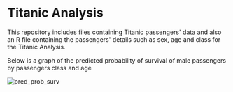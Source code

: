 # Titanic Analysis

This repository includes files containing Titanic passengers' data and also an R file containing the passengers' details such as sex, age and class for the Titanic Analysis.

Below is a graph of the predicted probability of survival of male passengers by passengers class and age

![pred_prob_surv](https://user-images.githubusercontent.com/111748570/188314301-ea07dca0-217c-4cf4-8298-ff315fa8b776.png)
